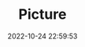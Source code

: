 ---
weight: 1
images:
- /images/edited/121.jpeg
title: Picture
date: 2022-10-24 22:59:53
tags:
- luminar
- work
---